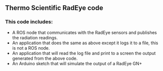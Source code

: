 ## Thermo Scientific RadEye code
### This code includes:
- A ROS node that communicates with the RadEye sensors and publishes the radiation readings.
- An application that does the same as above except it logs it to a file, this is not a ROS node.
- An application that will read the log file and print to a screen the output generated from the above code.
- An Arduino sketch that will simulate the output of a RadEye GN+

